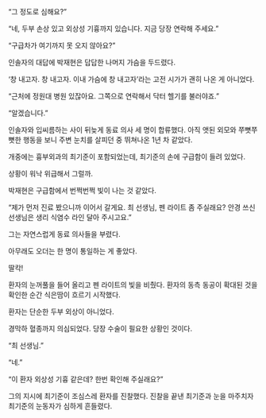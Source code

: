 “그 정도로 심해요?”

“네, 두부 손상 있고 외상성 기흉까지 있습니다. 지금 당장 연락해 주세요.”

“구급차가 여기까지 못 오지 않아요?”

인솔자의 대답에 박재현은 답답한 나머지 가슴을 두드렸다.

‘창 내고자. 창 내고자. 이내 가슴에 창 내고자’라는 고전 시가가 괜히 나온 게 아니었다.

“근처에 정원대 병원 있잖아요. 그쪽으로 연락해서 닥터 헬기를 불러야죠.”

“알겠습니다.”

인솔자와 입씨름하는 사이 뒤늦게 동료 의사 세 명이 합류했다. 아직 앳된 외모와 쭈뼛쭈뼛한 행동을 보니 주변 눈치를 살피던 중 뛰쳐나온 1년 차 같았다.

개중에는 흉부외과의 최기준이 포함되었는데, 최기준의 손에 구급함이 들려 있었다.

상황이 워낙 위급해서 그럴까.

박재현은 구급함에서 번쩍번쩍 빛이 나는 것 같았다.

“제가 먼저 진료 봤으니까 이어서 갈게요. 최 선생님, 펜 라이트 좀 주실래요? 안경 쓰신 선생님은 생리 식염수 라인 달아 주시고요.”

그는 자연스럽게 동료 의사들을 부렸다.

아무래도 오더는 한 명이 통일하는 게 좋았다.

딸칵!

환자의 눈꺼풀을 들어 올리고 펜 라이트의 빛을 비췄다. 환자의 동측 동공이 확대된 것을 확인한 순간 식은땀이 흐르기 시작했다.

환자는 단순한 두부 외상이 아니었다.

경막하 혈종까지 의심되었다. 당장 수술이 필요한 상황인 것이다.

“최 선생님.”

“네.”

“이 환자 외상성 기흉 같은데? 한번 확인해 주실래요?”

그의 지시에 최기준이 조심스레 환자를 진찰했다. 진찰을 끝낸 최기준과 눈을 마주치자 최기준의 눈동자가 심하게 흔들렸다.